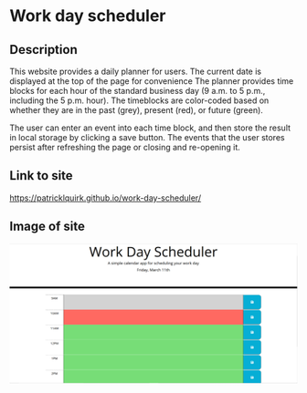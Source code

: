 # Work day scheduler

## Description
This website provides a daily planner for users.
The current date is displayed at the top of the page for convenience
The planner provides time blocks for each hour of the standard business day (9 a.m. to 5 p.m., including the 5 p.m. hour).
The timeblocks are color-coded based on whether they are in the past (grey), present (red), or future (green).

The user can enter an event into each time block, and then store the result in local storage by clicking a save button.
The events that the user stores persist after refreshing the page or closing and re-opening it.

## Link to site
https://patricklquirk.github.io/work-day-scheduler/

## Image of site
![Image of website](assets/images/image-of-site.PNG)